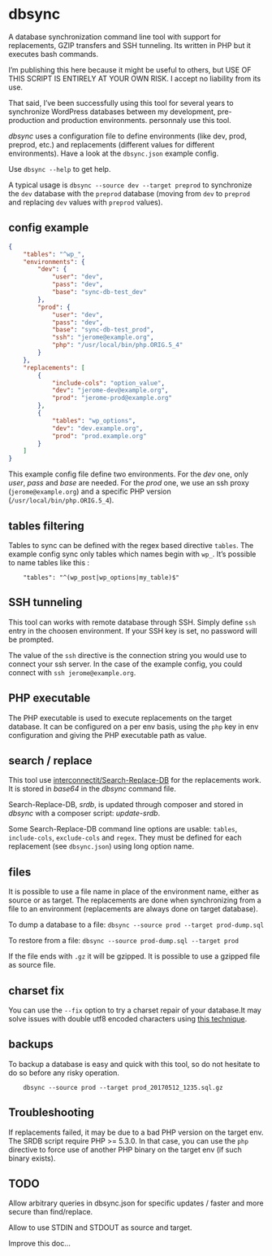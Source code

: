 # dbsync

A database synchronization command line tool with support for replacements, GZIP transfers and SSH tunneling. Its written in PHP but it executes bash commands.

I’m publishing this here because it might be useful to others, but USE OF THIS SCRIPT IS ENTIRELY AT YOUR OWN RISK. I accept no liability from its use.

That said, I’ve been successfully using this tool for several years to synchronize WordPress databases between my development, pre-production and production environments.  personnaly use this tool.

*dbsync* uses a configuration file to  define environments (like dev, prod, preprod, etc.) and replacements (different values for different environments). Have a look at the `dbsync.json` example config.

Use `dbsync --help` to get help.

A typical usage is `dbsync --source dev --target preprod` to synchronize the `dev` database with the `preprod` database (moving from `dev` to `preprod` and replacing `dev` values with `preprod` values).

## config example

```json
{
    "tables": "^wp_",
    "environments": {
        "dev": {
            "user": "dev",
            "pass": "dev",
            "base": "sync-db-test_dev"
        },
        "prod": {
            "user": "dev",
            "pass": "dev",
            "base": "sync-db-test_prod",
            "ssh": "jerome@example.org",
            "php": "/usr/local/bin/php.ORIG.5_4"
        }
    },
    "replacements": [
        {
            "include-cols": "option_value",
            "dev": "jerome-dev@example.org",
            "prod": "jerome-prod@example.org"
        },
        {
            "tables": "wp_options",
            "dev": "dev.example.org",
            "prod": "prod.example.org"
        }
    ]
}
```

This example config file define two environments. For the *dev* one, only *user*, *pass*
and *base* are needed. For the *prod* one, we use an ssh proxy (`jerome@example.org`)
and a specific PHP version (`/usr/local/bin/php.ORIG.5_4`).

## tables filtering

Tables to sync can be defined with the regex based directive `tables`. The
example config sync only tables which names begin with `wp_`. It’s possible
to name tables like this :

```
    "tables": "^(wp_post|wp_options|my_table)$"
```

## SSH tunneling

This tool can works with remote database through SSH. Simply define `ssh` entry
in the choosen environment. If your SSH key is set, no password will be prompted.

The value of the `ssh` directive is the connection string you would use to
connect your ssh server. In the case of the example config, you could connect
with `ssh jerome@example.org`.

## PHP executable

The PHP executable is used to execute replacements on the target database.
It can be configured on a per env basis, using the `php` key
in env configuration and giving the PHP executable path as value.

## search / replace

This tool use [interconnectit/Search-Replace-DB](https://github.com/interconnectit/Search-Replace-DB) for the replacements work. It is stored in *base64* in the *dbsync* command file.

Search-Replace-DB, *srdb*, is updated through composer and stored in *dbsync* with a composer script: *update-srdb*.

Some Search-Replace-DB command line options are usable: `tables`, `include-cols`, `exclude-cols` and `regex`. They must be defined for each replacement (see `dbsync.json`) using long option name.

## files

It is possible to use a file name in place of the environment name, either as source or as target. The replacements are done when synchronizing from a file to an environment (replacements are always done on target database).

To dump a database to a file: `dbsync --source prod --target prod-dump.sql`

To restore from a file: `dbsync --source prod-dump.sql --target prod`

If the file ends with `.gz` it will be gzipped. It is possible to use a gzipped file as source file.

## charset fix

You can use the `--fix` option to try a charset repair of your database.It may solve issues with double utf8 encoded characters using [this technique](http://blog.hno3.org/2010/04/22/fixing-double-encoded-utf-8-data-in-mysql/).

## backups

To backup a database is easy and quick with this tool, so do not hesitate to do so
before any risky operation.

```
    dbsync --source prod --target prod_20170512_1235.sql.gz
```

## Troubleshooting

If replacements failed, it may be due to a bad PHP version on the target env.
The SRDB script require PHP >= 5.3.0. In that case, you can use the `php` directive to
force use of another PHP binary on the target env (if such binary exists).

## TODO

Allow arbitrary queries in dbsync.json for specific updates / faster and more secure than find/replace.

Allow to use STDIN and STDOUT as source and target.

Improve this doc…
